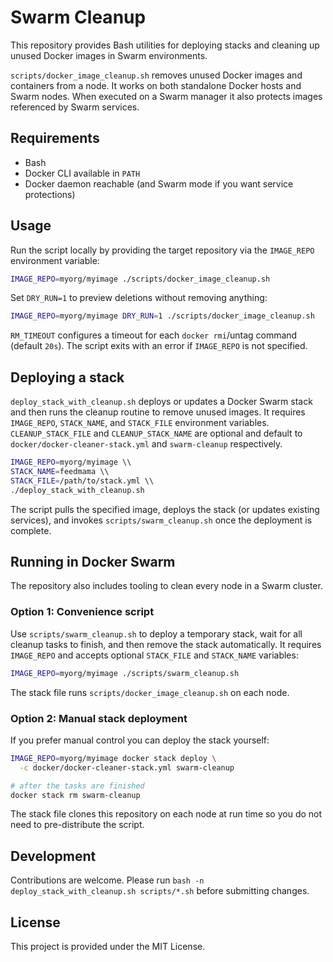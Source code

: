 # Swarm Cleanup

This repository provides Bash utilities for deploying stacks and cleaning up unused Docker
images in Swarm environments.

`scripts/docker_image_cleanup.sh` removes unused Docker images and containers from a node.
It works on both standalone Docker hosts and Swarm nodes. When executed on a Swarm manager
it also protects images referenced by Swarm services.

## Requirements

- Bash
- Docker CLI available in `PATH`
- Docker daemon reachable (and Swarm mode if you want service protections)

## Usage

Run the script locally by providing the target repository via the `IMAGE_REPO`
environment variable:

```bash
IMAGE_REPO=myorg/myimage ./scripts/docker_image_cleanup.sh
```

Set `DRY_RUN=1` to preview deletions without removing anything:

```bash
IMAGE_REPO=myorg/myimage DRY_RUN=1 ./scripts/docker_image_cleanup.sh
```

`RM_TIMEOUT` configures a timeout for each `docker rmi`/untag command (default `20s`).
The script exits with an error if `IMAGE_REPO` is not specified.

## Deploying a stack

`deploy_stack_with_cleanup.sh` deploys or updates a Docker Swarm stack and then runs the cleanup
routine to remove unused images. It requires `IMAGE_REPO`, `STACK_NAME`, and `STACK_FILE`
environment variables. `CLEANUP_STACK_FILE` and `CLEANUP_STACK_NAME` are optional and
default to `docker/docker-cleaner-stack.yml` and `swarm-cleanup` respectively.

```bash
IMAGE_REPO=myorg/myimage \\
STACK_NAME=feedmama \\
STACK_FILE=/path/to/stack.yml \\
./deploy_stack_with_cleanup.sh
```

The script pulls the specified image, deploys the stack (or updates existing services),
and invokes `scripts/swarm_cleanup.sh` once the deployment is complete.

## Running in Docker Swarm

The repository also includes tooling to clean every node in a Swarm cluster.

### Option 1: Convenience script

Use `scripts/swarm_cleanup.sh` to deploy a temporary stack, wait for all cleanup tasks to finish, and then remove the stack automatically. It requires `IMAGE_REPO` and accepts optional `STACK_FILE` and `STACK_NAME` variables:

```bash
IMAGE_REPO=myorg/myimage ./scripts/swarm_cleanup.sh
```

The stack file runs `scripts/docker_image_cleanup.sh` on each node.

### Option 2: Manual stack deployment

If you prefer manual control you can deploy the stack yourself:

```bash
IMAGE_REPO=myorg/myimage docker stack deploy \
  -c docker/docker-cleaner-stack.yml swarm-cleanup

# after the tasks are finished
docker stack rm swarm-cleanup
```

The stack file clones this repository on each node at run time so you do not need to pre-distribute the script.

## Development

Contributions are welcome. Please run `bash -n deploy_stack_with_cleanup.sh scripts/*.sh` before submitting changes.

## License

This project is provided under the MIT License.
